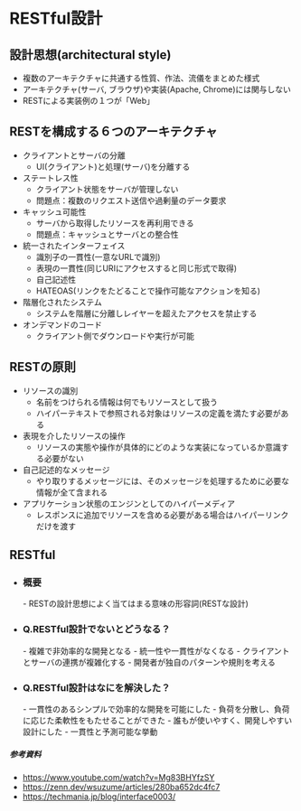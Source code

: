 # RESTful設計
## 設計思想(architectural style)
  - 複数のアーキテクチャに共通する性質、作法、流儀をまとめた様式
  - アーキテクチャ(サーバ, ブラウザ)や実装(Apache, Chrome)には関与しない
  - RESTによる実装例の１つが「Web」
## RESTを構成する６つのアーキテクチャ
- クライアントとサーバの分離
  - UI(クライアント)と処理(サーバ)を分離する
- ステートレス性
  - クライアント状態をサーバが管理しない
  - 問題点：複数のリクエスト送信や過剰量のデータ要求
- キャッシュ可能性
  - サーバから取得したリソースを再利用できる
  - 問題点：キャッシュとサーバとの整合性
- 統一されたインターフェイス
  - 識別子の一貫性(一意なURLで識別)
  - 表現の一貫性(同じURIにアクセスすると同じ形式で取得)
  - 自己記述性
  - HATEOAS(リンクをたどることで操作可能なアクションを知る)
- 階層化されたシステム
  - システムを階層に分離しレイヤーを超えたアクセスを禁止する
- オンデマンドのコード
  - クライアント側でダウンロードや実行が可能
## RESTの原則
- リソースの識別
  - 名前をつけられる情報は何でもリソースとして扱う
  - ハイパーテキストで参照される対象はリソースの定義を満たす必要がある
- 表現を介したリソースの操作
  - リソースの実態や操作が具体的にどのような実装になっているか意識する必要がない
- 自己記述的なメッセージ
  - やり取りするメッセージには、そのメッセージを処理するために必要な情報が全て含まれる
- アプリケーション状態のエンジンとしてのハイパーメディア
  - レスポンスに追加でリソースを含める必要がある場合はハイパーリンクだけを渡す
## RESTful
- <H3>概要</H3>
  - RESTの設計思想によく当てはまる意味の形容詞(RESTな設計)
- <H3>Q.RESTful設計でないとどうなる？</H3>
  - 複雑で非効率的な開発となる
  - 統一性や一貫性がなくなる
  - クライアントとサーバの連携が複雑化する
  - 開発者が独自のパターンや規則を考える
- <H3>Q.RESTful設計はなにを解決した？</H3>
  - 一貫性のあるシンプルで効率的な開発を可能にした
  - 負荷を分散し、負荷に応じた柔軟性をもたせることができた
  - 誰もが使いやすく、開発しやすい設計にした
  - 一貫性と予測可能な挙動
##### 参考資料
  - https://www.youtube.com/watch?v=Mg83BHYfzSY
  - https://zenn.dev/wsuzume/articles/280ba652dc4fc7
  - https://techmania.jp/blog/interface0003/


